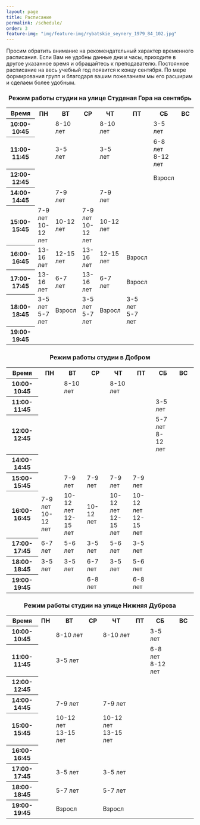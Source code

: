 ```yaml
---
layout: page
title: Расписание
permalink: /schedule/
order: 3
feature-img: "img/feature-img/rybatskie_seynery_1979_84_102.jpg"
---
```

Просим обратить внимание на рекомендательный характер временного расписания. Если Вам не удобны данные дни и часы, приходите в другое указанное время и обращайтесь к преподавателю. Постоянное расписание на весь учебный год появится к концу сентября. По мере формирования групп и благодаря вашим пожеланиям мы его расширим и сделаем более удобным.
<h3 id = "schedule-spasskaya-i-suzdalsky" align="center">Режим работы студии на улице Студеная Гора на сентябрь </h3>
<table class="gray-table" cellspacing='0'> <!-- cellspacing='0' is important, must stay -->
	<tr>
		<th width="17%">Время</th>
		<th>ПН</th>
		<th>ВТ</th>
		<th>СР</th>
		<th>ЧТ</th>
		<th>ПТ</th>
		<th>СБ</th>
		<th  width="11%">ВС</th>
	</tr><!-- Table Header -->
	<tr>
		<th>10:00-10:45</th>
		<td></td>
		<td>8-10 лет</td>
		<td></td>
		<td>8-10 лет</td>
		<td></td>
		<td>3-5 лет</td>
		<td></td>
	</tr><!-- Table Row -->
	<tr class='even'>
		<th>11:00-11:45</th>
		<td></td>
		<td>3-5 лет</td>
		<td></td>
		<td>3-5 лет</td>
		<td></td>
		<td>6-8 лет<br/>8-12 лет</td>
		<td></td>
	</tr><!-- Darker Table Row -->
	<tr>
		<th>12:00-12:45</th>
		<td></td>
		<td></td>
		<td></td>
		<td></td>
		<td></td>
		<td>Взросл</td>
		<td></td>
	</tr><!-- Table Row -->
	<tr class='even'>
		<th>14:00-14:45</th>
		<td></td>
		<td>7-9 лет</td>
		<td></td>
		<td>7-9 лет</td>
		<td></td>
		<td></td>
		<td></td>
	<tr>
		<th>15:00-15:45</th>
		<td>7-9 лет<br/>10-12 лет</td>
		<td>10-12 лет</td>
		<td>7-9 лет<br/>10-12 лет</td>
		<td>10-12 лет</td>
		<td></td>
		<td></td>
		<td></td>
	</tr><!-- Table Row -->
	<tr class='even'>
		<th>16:00-16:45</th>
		<td>13-16 лет</td>
		<td>12-15 лет</td>
		<td>13-16 лет</td>
		<td>12-15 лет</td>
		<td>Взросл</td>
		<td></td>
		<td></td>
	</tr><!-- Darker Table Row -->
		<tr>
		<th>17:00-17:45</th>
		<td>13-16 лет</td>
		<td>6-7 лет</td>
		<td>13-16 лет</td>
		<td>6-7 лет</td>
		<td>Взросл</td>
		<td></td>
		<td></td>
	</tr><!-- Table Row -->
	<tr class='even'>
		<th>18:00-18:45</th>
		<td>3-5 лет<br/>5-7 лет</td>
		<td>Взросл</td>
		<td>3-5 лет<br/>5-7 лет</td>
		<td>Взросл</td>
		<td>3-5 лет<br/>5-7 лет</td>
		<td></td>
		<td></td>
	</tr><!-- Darker Table Row -->
		</tr><!-- Darker Table Row -->
		<tr>
		<th>19:00-19:45</th>
		<td></td>
		<td></td>
		<td></td>
		<td></td>
		<td></td>
		<td></td>
		<td></td>
	</tr><!-- Table Row -->
</table>
<h3 id = "schedule-spasskaya-i-suzdalsky" align="center">Режим работы студии в Добром</h3>
<table class="gray-table" cellspacing='0'> <!-- cellspacing='0' is important, must stay -->
	<tr>
		<th width="17%">Время</th>
		<th>ПН</th>
		<th>ВТ</th>
		<th>СР</th>
		<th>ЧТ</th>
		<th>ПТ</th>
		<th>СБ</th>
		<th  width="11%">ВС</th>
	</tr><!-- Table Header -->
	<tr>
		<th>10:00-10:45</th>
		<td></td>
		<td>8-10 лет</td>
		<td></td>
		<td>8-10 лет</td>
		<td></td>
		<td></td>
		<td></td>
	</tr><!-- Table Row -->
	<tr class='even'>
		<th>11:00-11:45</th>
		<td></td>
		<td></td>
		<td></td>
		<td></td>
		<td></td>
		<td>3-5 лет</td>
		<td></td>
	</tr><!-- Darker Table Row -->
	<tr>
		<th>12:00-12:45</th>
		<td></td>
		<td></td>
		<td></td>
		<td></td>
		<td></td>
		<td>5-7 лет<br/>8-12 лет</td>
		<td></td>
	</tr><!-- Table Row -->
	<tr class='even'>
		<th>14:00-14:45</th>
		<td></td>
		<td></td>
		<td></td>
		<td></td>
		<td></td>
		<td></td>
		<td></td>
	<tr>
		<th>15:00-15:45</th>
		<td></td>
		<td>7-9 лет</td>
		<td>7-9 лет</td>
		<td>7-9 лет</td>
		<td>7-9 лет</td>
		<td></td>
		<td></td>
	</tr><!-- Table Row -->
	<tr class='even'>
		<th>16:00-16:45</th>
		<td>7-9 лет<br/>10-12 лет</td>
		<td>10-12 лет<br/>12-15 лет</td>
		<td>10-12 лет</td>
		<td>10-12 лет<br/>12-15 лет</td>
		<td>10-12 лет<br/>12-15 лет</td>
		<td></td>
		<td></td>
	</tr><!-- Darker Table Row -->
		<tr>
		<th>17:00-17:45</th>
		<td>6-7 лет</td>
		<td>5-6 лет</td>
		<td>3-5 лет</td>
		<td>5-6 лет</td>
		<td>3-5 лет</td>
		<td></td>
		<td></td>
	</tr><!-- Table Row -->
	<tr class='even'>
		<th>18:00-18:45</th>
		<td>3-5 лет</td>
		<td>3-5 лет</td>
		<td>6-7 лет</td>
		<td>3-5 лет</td>
		<td>5-6 лет</td>
		<td></td>
		<td></td>
	</tr><!-- Darker Table Row -->
		</tr><!-- Darker Table Row -->
		<tr>
		<th>19:00-19:45</th>
		<td></td>
		<td></td>
		<td>6-8 лет</td>
		<td></td>
		<td>6-8 лет</td>
		<td></td>
		<td></td>
	</tr><!-- Table Row -->
</table>
<h3 id = "schedule-spasskaya-i-suzdalsky" align="center">Режим работы студии на улице Нижняя Дуброва</h3>
<table class="gray-table" cellspacing='0'> <!-- cellspacing='0' is important, must stay -->
	<tr>
		<th width="17%">Время</th>
		<th>ПН</th>
		<th>ВТ</th>
		<th>СР</th>
		<th>ЧТ</th>
		<th>ПТ</th>
		<th>СБ</th>
		<th  width="11%">ВС</th>
	</tr><!-- Table Header -->
	<tr>
		<th>10:00-10:45</th>
		<td></td>
		<td>8-10 лет</td>
		<td></td>
		<td>8-10 лет</td>
		<td></td>
		<td>3-5 лет</td>
		<td></td>
	</tr><!-- Table Row -->
	<tr class='even'>
		<th>11:00-11:45</th>
		<td></td>
		<td>3-5 лет</td>
		<td></td>
		<td></td>
		<td></td>
		<td>6-8 лет<br/>8-12 лет</td>
		<td></td>
	</tr><!-- Darker Table Row -->
	<tr>
		<th>12:00-12:45</th>
		<td></td>
		<td></td>
		<td></td>
		<td></td>
		<td></td>
		<td></td>
		<td></td>
	</tr><!-- Table Row -->
	<tr class='even'>
		<th>14:00-14:45</th>
		<td></td>
		<td>7-9 лет</td>
		<td></td>
		<td>7-9 лет</td>
		<td></td>
		<td></td>
		<td></td>
	<tr>
		<th>15:00-15:45</th>
		<td></td>
		<td>10-12 лет<br/>13-15 лет</td>
		<td></td>
		<td>10-12 лет<br/>13-15 лет</td>
		<td></td>
		<td></td>
		<td></td>
	</tr><!-- Table Row -->
	<tr class='even'>
		<th>16:00-16:45</th>
		<td></td>
		<td></td>
		<td></td>
		<td></td>
		<td></td>
		<td></td>
		<td></td>
	</tr><!-- Darker Table Row -->
		<tr>
		<th>17:00-17:45</th>
		<td></td>
		<td>3-5 лет</td>
		<td></td>
		<td>3-5 лет</td>
		<td></td>
		<td></td>
		<td></td>
	</tr><!-- Table Row -->
	<tr class='even'>
		<th>18:00-18:45</th>
		<td></td>
		<td>5-7 лет</td>
		<td></td>
		<td>5-7 лет</td>
		<td></td>
		<td></td>
		<td></td>
	</tr><!-- Darker Table Row -->
		</tr><!-- Darker Table Row -->
		<tr>
		<th>19:00-19:45</th>
		<td></td>
		<td>Взросл</td>
		<td></td>
		<td>Взросл</td>
		<td></td>
		<td></td>
		<td></td>
	</tr><!-- Table Row -->
</table>
